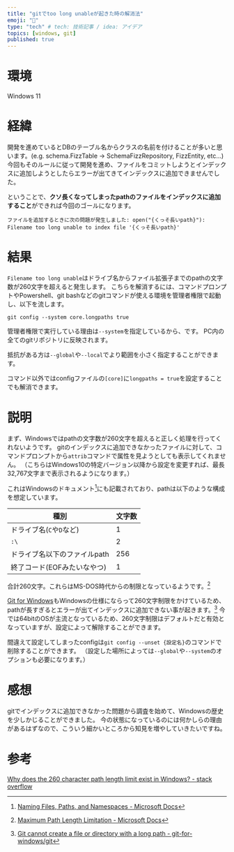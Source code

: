 ```yaml
---
title: "gitでtoo long unableが起きた時の解消法"
emoji: "🐡"
type: "tech" # tech: 技術記事 / idea: アイデア
topics: [windows, git]
published: true
---
```


# 環境

Windows 11

# 経緯

開発を進めているとDBのテーブル名からクラスの名前を付けることが多いと思います。(e.g. schema.FizzTable -> SchemaFizzRepository, FizzEntity, etc...)
今回もそのルールに従って開発を進め、ファイルをコミットしようとインデックスに追加しようとしたらエラーが出てきてインデックスに追加できませんでした。

ということで、**クソ長くなってしまったpathのファイルをインデックスに追加すること**ができれば今回のゴールになります。

```:エラー例
ファイルを追加するときに次の問題が発生しました: open("{くっそ長いpath}"): Filename too long unable to index file '{くっそ長いpath}'
```

# 結果

`Filename too long unable`はドライブ名からファイル拡張子までのpathの文字数が260文字を超えると発生します。
こちらを解消するには、コマンドプロンプトやPowershell、git bashなどのgitコマンドが使える環境を管理者権限で起動し、以下を流します。

```batch
git config --system core.longpaths true
```

管理者権限で実行している理由は`--system`を指定しているから、です。
PC内の全てのgitリポジトリに反映されます。

抵抗がある方は`--global`や`--local`でより範囲を小さく指定することができます。

コマンド以外ではconfigファイルの`[core]`に`longpaths = true`を設定することでも解消できます。

# 説明

まず、Windowsではpathの文字数が260文字を超えると正しく処理を行ってくれないようです。
gitのインデックスに追加できなかったファイルに対して、コマンドプロンプトから`attrib`コマンドで属性を見ようとしても表示してくれません。
（こちらはWindows10の特定バージョン以降から設定を変更すれば、最長32,767文字まで表示されるようになります。）

これはWindowsのドキュメント[^1]にも記載されており、pathは以下のような構成を想定しています。

| 種別                         | 文字数 |
| ---------------------------- | ------ |
| ドライブ名(`C`や`D`など)     | 1      |
| `:\`                         | 2      |
| ドライブ名以下のファイルpath | 256    |
| 終了コード(EOFみたいなやつ)  | 1      |

合計260文字。これらはMS-DOS時代からの制限となっているようです。[^2]

[Git for Windows](https://github.com/git-for-windows/git)もWindowsの仕様にならって260文字制限をかけているため、pathが長すぎるとエラーが出てインデックスに追加できない事が起きます。[^3]
今では64bitのOSが主流となっているため、260文字制限はデフォルトだと有効となっていますが、設定によって解除することができます。

間違えて設定してしまったconfigは`git config --unset {設定名}`のコマンドで削除することができます。
（設定した場所によっては`--global`や`--system`のオプションも必要になります。）

# 感想

gitでインデックスに追加できなかった問題から調査を始めて、Windowsの歴史を少しかじることができました。
今の状態になっているのには何かしらの理由があるはずなので、こういう細かいところから知見を増やしていきたいですね。

# 参考

[Why does the 260 character path length limit exist in Windows? - stack overflow](https://stackoverflow.com/questions/1880321/why-does-the-260-character-path-length-limit-exist-in-windows)

[^1]: [Naming Files, Paths, and Namespaces - Microsoft Docs](https://docs.microsoft.com/en-us/windows/win32/fileio/naming-a-file#maximum-path-length-limitation)
[^2]: [Maximum Path Length Limitation - Microsoft Docs](https://docs.microsoft.com/en-us/windows/win32/fileio/maximum-file-path-limitation)
[^3]: [Git cannot create a file or directory with a long path - git-for-windows/git](https://github.com/git-for-windows/git/wiki/Git-cannot-create-a-file-or-directory-with-a-long-path)
